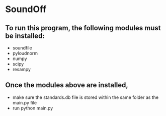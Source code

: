 # SoundOff

## To run this program, the following modules must be installed:
- soundfile
- pyloudnorm
- numpy
- scipy
- resampy

## Once the modules above are installed, 
- make sure the standards.db file is stored within the same folder as the main.py file
- run python main.py 
